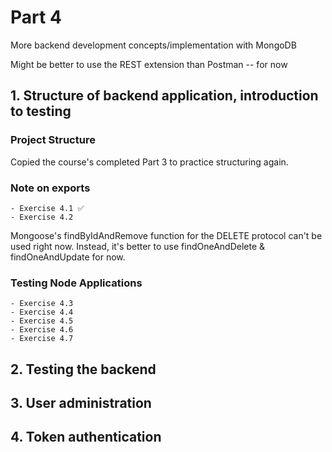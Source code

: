<!--- Reminder that Ctrl + Shift + V to Preview Markdown in VS Code -->
<!--- Emoji for easy copy & paste: ✅ -->

# Part 4
More backend development concepts/implementation with MongoDB  

Might be better to use the REST extension than Postman -- for now  

## 1. Structure of backend application, introduction to testing
### Project Structure
Copied the course's completed Part 3 to practice structuring again.
### Note on exports
    - Exercise 4.1 ✅
    - Exercise 4.2
Mongoose's findByIdAndRemove function for the DELETE protocol can't be used right now.
Instead, it's better to use findOneAndDelete & findOneAndUpdate for now.

### Testing Node Applications
    - Exercise 4.3
    - Exercise 4.4
    - Exercise 4.5
    - Exercise 4.6
    - Exercise 4.7
## 2. Testing the backend
## 3. User administration
## 4. Token authentication
